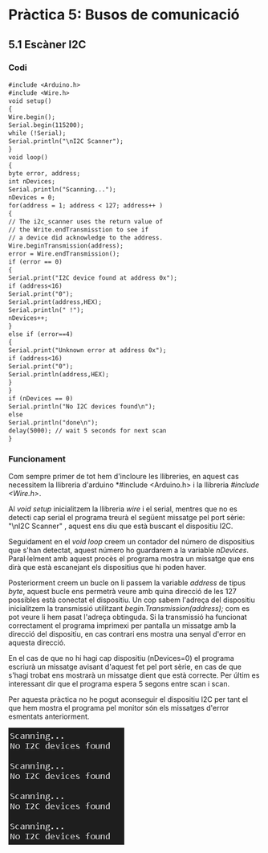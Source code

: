 # Pràctica 5: Busos de comunicació 
## 5.1 Escàner I2C
### **Codi**
~~~
#include <Arduino.h>
#include <Wire.h>
void setup()
{
Wire.begin();
Serial.begin(115200);
while (!Serial); 
Serial.println("\nI2C Scanner");
}
void loop()
{
byte error, address;
int nDevices;
Serial.println("Scanning...");
nDevices = 0;
for(address = 1; address < 127; address++ )
{
// The i2c_scanner uses the return value of
// the Write.endTransmisstion to see if
// a device did acknowledge to the address.
Wire.beginTransmission(address);
error = Wire.endTransmission();
if (error == 0)
{
Serial.print("I2C device found at address 0x");
if (address<16)
Serial.print("0");
Serial.print(address,HEX);
Serial.println(" !");
nDevices++;
}
else if (error==4)
{
Serial.print("Unknown error at address 0x");
if (address<16)
Serial.print("0");
Serial.println(address,HEX);
}
}
if (nDevices == 0)
Serial.println("No I2C devices found\n");
else
Serial.println("done\n");
delay(5000); // wait 5 seconds for next scan
}
~~~

### **Funcionament**
Com sempre primer de tot hem d'incloure les llibreries, en aquest cas necessitem la llibreria d'arduino *#include <Arduino.h> i la llibreria *#include <Wire.h>*.

Al *void setup* inicialitzem la llibreria *wire* i el serial, mentres que no es detecti cap serial el programa treurà el següent missatge pel port sèrie: "\nI2C Scanner" , aquest ens diu que està buscant el dispositiu I2C.

Seguidament en el *void loop* creem un contador del número de dispositius que s'han detectat, aquest número ho guardarem a la variable *nDevices*. Paral·lelment amb aquest procès el programa mostra un missatge que ens dirà que està escanejant els dispositius que hi poden haver. 

Posteriorment creem un bucle on li passem la variable *address* de tipus *byte*, aquest bucle ens permetrà veure amb quina direcció de les 127 possibles està conectat el dispositiu. Un cop sabem l'adreça del dispositiu inicialitzem la transmissió utilitzant *begin.Transmission(address);* com es pot veure li hem pasat l'adreça obtinguda. Si la transmissió ha funcionat correctament el programa imprimexi per pantalla un missatge amb la direcció del dispositiu, en cas contrari ens mostra una senyal d'error en aquesta direcció.

En el cas de que no hi hagi cap dispositiu (nDevices=0) el programa escriurà un missatge avisant d'aquest fet pel port sèrie, en cas de que s'hagi trobat ens mostrarà un missatge dient que està correcte. 
Per últim es interessant dir que el programa espera 5 segons entre scan i scan.

Per aquesta pràctica no he pogut aconseguir el dispositiu I2C per tant el que hem mostra el programa pel monitor són els missatges d'error esmentats anteriorment.


![](P5.png)












